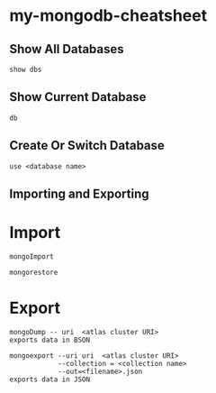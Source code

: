 # my-mongodb-cheatsheet

## Show All Databases

```
show dbs
```

## Show Current Database

```
db
```

## Create Or Switch Database

```
use <database name>
```

## Importing and Exporting


# Import
```
mongoImport

mongorestore

```
# Export
```
mongoDump -- uri  <atlas cluster URI>
exports data in BSON

mongoexport --uri uri  <atlas cluster URI>
            --collection = <collection name>
            --out=<filename>.json
exports data in JSON

```
